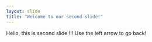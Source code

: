 ```yaml
---
layout: slide
title: "Welcome to our second slide!"
---
```

Hello, this is second slide !!!
Use the left arrow to go back!
